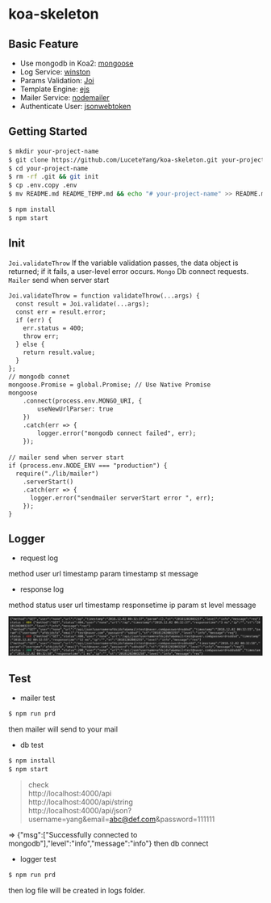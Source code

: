 # koa-skeleton

## Basic Feature
- Use mongodb in Koa2: [mongoose](https://mongoosejs.com)
- Log Service: [winston](https://github.com/winstonjs/winston)
- Params Validation: [Joi](https://github.com/hapijs/joi)
- Template Engine: [ejs](https://github.com/mde/ejs)
- Mailer Service: [nodemailer](https://nodemailer.com)
- Authenticate User: [jsonwebtoken](https://github.com/auth0/node-jsonwebtoken)



## Getting Started

```zsh
$ mkdir your-project-name
$ git clone https://github.com/LuceteYang/koa-skeleton.git your-project-name
$ cd your-project-name
$ rm -rf .git && git init
$ cp .env.copy .env
$ mv README.md README_TEMP.md && echo "# your-project-name" >> README.md
```

```zsh
$ npm install
$ npm start
```

## Init
`Joi.validateThrow` If the variable validation passes, the data object is returned; if it fails, a user-level error occurs. 
`Mongo` Db connect requests.
`Mailer` send when server start
```
Joi.validateThrow = function validateThrow(...args) {
  const result = Joi.validate(...args);
  const err = result.error;
  if (err) {
    err.status = 400;
    throw err;
  } else {
    return result.value;
  }
};
// mongodb connet
mongoose.Promise = global.Promise; // Use Native Promise
mongoose
    .connect(process.env.MONGO_URI, {
        useNewUrlParser: true
    })
    .catch(err => {
        logger.error("mongodb connect failed", err);
    });

// mailer send when server start
if (process.env.NODE_ENV === "production") {
  require("./lib/mailer")
    .serverStart()
    .catch(err => {
      logger.error("sendmailer serverStart error ", err);
    });
}
```
## Logger

- request log

method user url timestamp param timestamp st message


- response log

method status user url timestamp responsetime ip param st level message


![log_sample](./public/images/log_sample.png)

## Test

- mailer test
```zsh
$ npm run prd
```
then mailer will send to your mail

- db test
```zsh
$ npm install
$ npm start
```
>check  
>http://localhost:4000/api  
>http://localhost:4000/api/string  
>http://localhost:4000/api/json?username=yang&email=abc@def.com&password=111111   

=> {"msg":["Successfully connected to mongodb"],"level":"info","message":"info"} then db connect

- logger test

```zsh
$ npm run prd
```
then log file will be created in logs folder.



